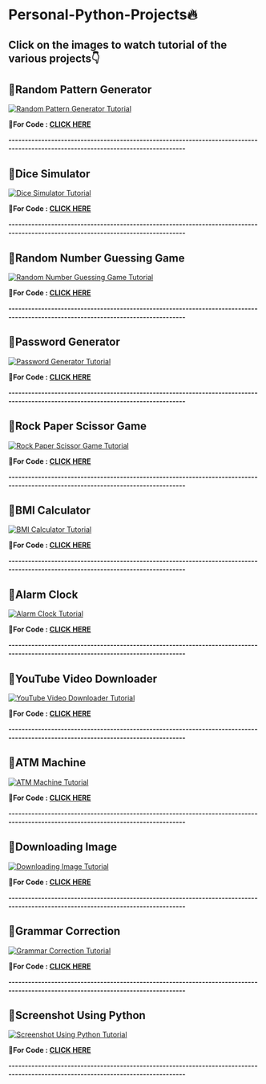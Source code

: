 # Personal-Python-Projects🔥

## Click on the images to watch tutorial of the various projects👇

## 📌Random Pattern Generator

[![Random Pattern Generator Tutorial](https://github.com/kishanrajput23/Personal-Python-Projects/blob/master/Thumbnails/Random%20Pattern%20Generator.jpg)](https://www.youtube.com/watch?v=KFtceK_yFh0 "Random Pattern Generator Tutorial") 


**🔸For Code : [CLICK HERE](https://github.com/kishanrajput23/Personal-Python-Projects/tree/master/Random%20Pattern%20Generator)**

**----------------------------------------------------------------------------------------------------------------------------------**


## 📌Dice Simulator

[![Dice Simulator Tutorial](https://github.com/kishanrajput23/Personal-Python-Projects/blob/master/Thumbnails/Dice%20Simulator.jpg)](https://www.youtube.com/watch?v=4u1LHAvudhA&t=2s "Dice Simulator Tutorial") 


**🔸For Code : [CLICK HERE](https://github.com/kishanrajput23/Personal-Python-Projects/tree/master/Dice%20Simulator)**

**----------------------------------------------------------------------------------------------------------------------------------**


## 📌Random Number Guessing Game

[![Random Number Guessing Game Tutorial](https://github.com/kishanrajput23/Personal-Python-Projects/blob/master/Thumbnails/Random%20Number%20Guessing%20Game.jpg)](https://www.youtube.com/watch?v=fTxuAlqnRTs "Random Number Guessing Game Tutorial") 


**🔸For Code : [CLICK HERE](https://github.com/kishanrajput23/Personal-Python-Projects/tree/master/Random%20Number%20Guessing%20Game)**

**----------------------------------------------------------------------------------------------------------------------------------**


## 📌Password Generator

[![Password Generator Tutorial](https://github.com/kishanrajput23/Personal-Python-Projects/blob/master/Thumbnails/Password%20Generator.jpg)](https://www.youtube.com/watch?v=jMSLR2w9jtc "Password Generator Tutorial") 


**🔸For Code : [CLICK HERE](https://github.com/kishanrajput23/Personal-Python-Projects/tree/master/Random%20Pattern%20Generator)**

**----------------------------------------------------------------------------------------------------------------------------------**


## 📌Rock Paper Scissor Game

[![Rock Paper Scissor Game Tutorial](https://github.com/kishanrajput23/Personal-Python-Projects/blob/master/Thumbnails/Rock%20Paper%20Scissor%20Game.jpg)](https://www.youtube.com/watch?v=68w42Brf42M "Rock Paper Scissor Game Tutorial") 


**🔸For Code : [CLICK HERE](https://github.com/kishanrajput23/Personal-Python-Projects/tree/master/Rock%20Paper%20Scissor%20Game)**

**----------------------------------------------------------------------------------------------------------------------------------**


## 📌BMI Calculator

[![BMI Calculator Tutorial](https://github.com/kishanrajput23/Personal-Python-Projects/blob/master/Thumbnails/BMI%20Calculator.jpg)](https://www.youtube.com/watch?v=JxxDDp7f--I "BMI Calculator Tutorial") 


**🔸For Code : [CLICK HERE](https://github.com/kishanrajput23/Personal-Python-Projects/tree/master/BMI%20Calculator)**

**----------------------------------------------------------------------------------------------------------------------------------**


## 📌Alarm Clock

[![Alarm Clock Tutorial](https://github.com/kishanrajput23/Personal-Python-Projects/blob/master/Thumbnails/Alarm%20Clock.jpg)](https://www.youtube.com/watch?v=j_eQTy1SWzY "Alarm Clock Tutorial") 


**🔸For Code : [CLICK HERE](https://github.com/kishanrajput23/Personal-Python-Projects/tree/master/Alarm%20Clock)**

**----------------------------------------------------------------------------------------------------------------------------------**


## 📌YouTube Video Downloader

[![YouTube Video Downloader Tutorial](https://github.com/kishanrajput23/Personal-Python-Projects/blob/master/Thumbnails/YouTube%20Video%20Downloader.png)](https://www.youtube.com/watch?v=fmns6E4eX2k "YouTube Video Downloader Tutorial") 


**🔸For Code : [CLICK HERE](https://github.com/kishanrajput23/Personal-Python-Projects/tree/master/YouTube%20Video%20Downloader)**

**----------------------------------------------------------------------------------------------------------------------------------**


## 📌ATM Machine

[![ATM Machine Tutorial](https://github.com/kishanrajput23/Personal-Python-Projects/blob/master/Thumbnails/ATM%20Machine.jpg)](https://www.youtube.com/watch?v=oaSsSINjsL4 "ATM Machine Tutorial") 


**🔸For Code : [CLICK HERE](https://github.com/kishanrajput23/Personal-Python-Projects/tree/master/Random%20Pattern%20Generator)**

**----------------------------------------------------------------------------------------------------------------------------------**


## 📌Downloading Image

[![Downloading Image Tutorial](https://github.com/kishanrajput23/Personal-Python-Projects/blob/master/Thumbnails/Downloading%20Image.jpg)](https://www.youtube.com/watch?v=cFYjdjXEW0Q&t=166s "Downloading Image Tutorial") 

**🔸For Code : [CLICK HERE](https://github.com/kishanrajput23/Personal-Python-Projects/tree/master/Downloading%20Image)**

**----------------------------------------------------------------------------------------------------------------------------------**


## 📌Grammar Correction

[![Grammar Correction Tutorial](https://github.com/kishanrajput23/Personal-Python-Projects/blob/master/Thumbnails/Grammer%20Correction.png)](https://youtu.be/KebKbVf62jM "Grammar Correction Tutorial") 


**🔸For Code : [CLICK HERE](https://github.com/kishanrajput23/Personal-Python-Projects/tree/master/Grammar%20Correction)**

**----------------------------------------------------------------------------------------------------------------------------------**


## 📌Screenshot Using Python

[![Screenshot Using Python Tutorial](https://github.com/kishanrajput23/Personal-Python-Projects/blob/master/Thumbnails/Screenshot.jpg)](https://www.youtube.com/watch?v=VXEJKEm5ZVA "Screenshot Using Python Tutorial")


**🔸For Code : [CLICK HERE](https://github.com/kishanrajput23/Personal-Python-Projects/tree/master/Take%20Screenshot)**

**----------------------------------------------------------------------------------------------------------------------------------**
